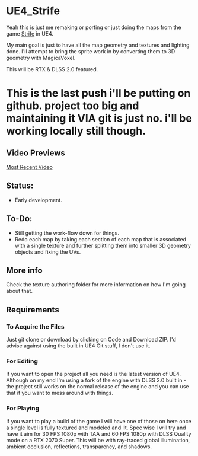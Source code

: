 # UE4_Strife

Yeah this is just [me](https://twitter.com/Jack_Mangano) remaking or porting or just doing the maps from the game [Strife](https://en.wikipedia.org/wiki/Strife_(1996_video_game)) in UE4.

My main goal is just to have all the map geometry and textures and lighting done. I'll attempt to bring the sprite work in by converting them to 3D geometry with MagicaVoxel.

This will be RTX & DLSS 2.0 featured.

# This is the last push i'll be putting on github. project too big and maintaining it VIA git is just no. i'll be working locally still though.

## Video Previews

[Most Recent Video](https://www.youtube.com/watch?v=nCg0tfOpabU)

## Status:

* Early development.

## To-Do:

* Still getting the work-flow down for things.
* Redo each map by taking each section of each map that is associated with a single texture and further splitting them into smaller 3D geometry objects and fixing the UVs.

## More info

Check the texture authoring folder for more information on how I'm going about that.

## Requirements

### To Acquire the Files

Just git clone or download by clicking on Code and Download ZIP. I'd advise against using the built in UE4 Git stuff, I don't use it.

### For Editing

If you want to open the project all you need is the latest version of UE4. Although on my end I'm using a fork of the engine with DLSS 2.0 built in - the project still works on the normal release of the engine and you can use that if you want to mess around with things.

### For Playing

If you want to play a build of the game I will have one of those on here once a single level is fully textured and modeled and lit. Spec wise I will try and have it aim for 30 FPS 1080p with TAA and 60 FPS 1080p with DLSS Quality mode on a RTX 2070 Super. This will be with ray-traced global illumination, ambient occlusion, reflections, transparency, and shadows.
